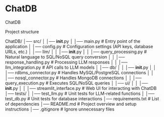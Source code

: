 # ChatDB
ChatDB

Project structure

ChatDB/
│── src/
│   │── __init__.py
│   │── main.py                     # Entry point of the application
│   │── config.py                   # Configuration settings (API keys, database URLs, etc.)
│   │── llm/
│   │   │── __init__.py
│   │   │── query_processing.py      # Natural language to SQL/NoSQL query conversion
│   │   │── response_handling.py     # Processing LLM responses
│   │   │── llm_integration.py       # API calls to LLM models
│   │── db/
│   │   │── __init__.py
│   │   │── rdbms_connector.py       # Handles MySQL/PostgreSQL connections
│   │   │── nosql_connector.py       # Handles MongoDB connections
│   │   │── query_execution.py       # Executes SQL/NoSQL queries
│   │── ui/
│   │   │── __init__.py
│   │   │── streamlit_interface.py   # Web UI for interacting with ChatDB
│── tests/
│   │── test_llm.py                   # Unit tests for LLM-related functions
│   │── test_db.py                    # Unit tests for database interactions
│── requirements.txt                   # List of dependencies
│── README.md                          # Project overview and setup instructions
│── .gitignore                          # Ignore unnecessary files
